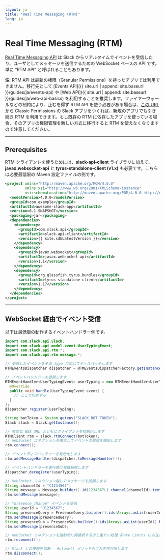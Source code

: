 ```yaml
---
layout: ja
title: "Real Time Messaging (RTM)"
lang: ja
---
```


# Real Time Messaging (RTM)

[Real Time Messaging API](https://api.slack.com/rtm) は Slack からリアルタイムでイベントを受信したり、ユーザとしてメッセージを送信するための WebSocket ベースの API です。単に “RTM API” と呼ばれることもあります。

**注**: RTM API は最新の権限（Granular Permissions）を持ったアプリでは利用できません。移行先として [Events API]({{ site.url | append: site.baseurl }}/guides/ja/events-api) や [Web API]({{ site.url | append: site.baseurl }}/guides/ja/web-api-basics) を利用することを推奨します。ファイヤーウォールなどの制約により、止むを得ず RTM API を使う必要がある場合は、[この URL](https://api.slack.com/apps?new_classic_app=1) から Classic Permissions の Slack アプリをつくれば、新規のアプリでも引き続き RTM を利用できます。もし既存の RTM に依存したアプリを使っている場合、そのアプリの権限管理を新しい方式に移行すると RTM を使えなくなりますので注意してください。

---
## Prerequisites

RTM クライアントを使うためには、**slack-api-client** ライブラリに加えて、**javax.websocket-api** と **tyrus-standalone-client (v1.x)** も必要です。こちらは必要最低限の Maven 設定ファイルの例です。

```xml
<project xmlns="http://maven.apache.org/POM/4.0.0"
         xmlns:xsi="http://www.w3.org/2001/XMLSchema-instance"
         xsi:schemaLocation="http://maven.apache.org/POM/4.0.0 http://maven.apache.org/maven-v4_0_0.xsd">
  <modelVersion>4.0.0</modelVersion>
  <groupId>com.example</groupId>
  <artifactId>awesome-slack-app</artifactId>
  <version>0.1-SNAPSHOT</version>
  <packaging>jar</packaging>
  <dependencies>
    <dependency>
      <groupId>com.slack.api</groupId>
      <artifactId>slack-api-client</artifactId>
      <version>{{ site.sdkLatestVersion }}</version>
    </dependency>
    <dependency>
      <groupId>javax.websocket</groupId>
      <artifactId>javax.websocket-api</artifactId>
      <version>1.1</version>
    </dependency>
    <dependency>
      <groupId>org.glassfish.tyrus.bundles</groupId>
      <artifactId>tyrus-standalone-client</artifactId>
      <version>1.17</version>
    </dependency>
  </dependencies>
</project>
```

---
## WebSocket 経由でイベント受信

以下は最低限の動作するイベントハンドラー例です。

```java
import com.slack.api.Slack;
import com.slack.api.model.event.UserTypingEvent;
import com.slack.api.rtm.*;
import com.slack.api.rtm.message.*;

// 受信したイベントをその type に応じてディスパッチします
RTMEventsDispatcher dispatcher = RTMEventsDispatcherFactory.getInstance();

// イベントハンドラーを登録します
RTMEventHandler<UserTypingEvent> userTyping = new RTMEventHandler<UserTypingEvent>() {
  @Override
  public void handle(UserTypingEvent event) {
    // ここで何かする
  }
};
dispatcher.register(userTyping);

String botToken = System.getenv("SLACK_BOT_TOKEN");
Slack slack = Slack.getInstance();

// 有効な WSS URL とともにクライアントを初期化します
RTMClient rtm = slack.rtmConnect(botToken);
// WebSocket コネクションを確立してイベントの受信を開始します
rtm.connect();

// イベントディスパッチャーを有効化します
rtm.addMessageHandler(dispatcher.toMessageHandler());

// イベントハンドラーを実行時に登録解除します
dispatcher.deregister(userTyping);

// WebSocket コネクション越しでメッセージを投稿します
String channelId = "C1234567";
String message = Message.builder().id(1234567L).channel(channelId).text(":wave: Hi there!").build().toJSONString();
rtm.sendMessage(message);

// "presence_change" イベントを受信
String userId = "U1234567";
String presenceQuery = PresenceQuery.builder().ids(Arrays.asList(userId)).build().toJSONString();
rtm.sendMessage(presenceQuery);
String presenceSub = PresenceSub.builder().ids(Arrays.asList(userId)).build().toJSONString();
rtm.sendMessage(presenceSub);

// WebSocket コネクションを強制的に再接続する少し重たい処理（Rate Limits にも注意）
rtm.reconnect();

// Slack との接続を切断 - #close() メソッドもこれを呼び出します
rtm.disconnect();
```